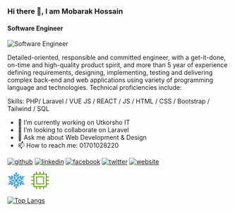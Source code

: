 ### Hi there 👋, I am Mobarak Hossain
#### Software Engineer
![Software Engineer](https://scontent.fdac5-1.fna.fbcdn.net/v/t39.30808-6/292155251_3230352800571416_1120709910588847523_n.jpg?_nc_cat=109&ccb=1-7&_nc_sid=efb6e6&_nc_eui2=AeG3PKa06D1gaq9IjKr-2hKYOpTOh5rTIOA6lM6HmtMg4GXF1crdZN-gCWo89zD4SHuP_xbSeBTdcyvXVtDsMySb&_nc_ohc=pXxkdVDtE4sAX9Db1PF&_nc_ht=scontent.fdac5-1.fna&oh=00_AfB6nCyUiBdbwY6jfpKs1W-DXIUEI5ew4jspPssaYtNDUA&oe=65C917D6)

Detailed-oriented, responsible and committed engineer, with a get-it-done, on-time and high-quality product spirit, and more than 5 year of experience defining requirements, designing, implementing, testing and delivering complex back-end and web applications using variety of programming language and technologies. Technical proficiencies include:

Skills: PHP/ Laravel / VUE JS / REACT / JS / HTML / CSS / Bootstrap / Tailwind / SQL

- 🔭 I’m currently working on Utkorsho IT 
- 👯 I’m looking to collaborate on Laravel 
- 💬 Ask me about Web Development & Design 
- 📫 How to reach me: 01701028220 


[<img src='https://cdn.jsdelivr.net/npm/simple-icons@3.0.1/icons/github.svg' alt='github' height='40'>](https://github.com/mobarak10)  [<img src='https://cdn.jsdelivr.net/npm/simple-icons@3.0.1/icons/linkedin.svg' alt='linkedin' height='40'>](https://www.linkedin.com/in/https://www.linkedin.com/in/mobarak-hossain00//)  [<img src='https://cdn.jsdelivr.net/npm/simple-icons@3.0.1/icons/facebook.svg' alt='facebook' height='40'>](https://www.facebook.com/https://www.facebook.com/mobarakhossain00)  [<img src='https://cdn.jsdelivr.net/npm/simple-icons@3.0.1/icons/twitter.svg' alt='twitter' height='40'>](https://twitter.com/https://twitter.com/MobarakH10)  [<img src='https://cdn.jsdelivr.net/npm/simple-icons@3.0.1/icons/icloud.svg' alt='website' height='40'>](mobarak.xyz)  

<a href='https://archiveprogram.github.com/'><img src='https://raw.githubusercontent.com/acervenky/animated-github-badges/master/assets/acbadge.gif' width='40' height='40'></a> <a href='https://docs.github.com/en/developers'><img src='https://raw.githubusercontent.com/acervenky/animated-github-badges/master/assets/devbadge.gif' width='40' height='40'></a> 

[![Top Langs](https://github-readme-stats.vercel.app/api/top-langs/?username=mobarak10)](https://github.com/anuraghazra/github-readme-stats)


